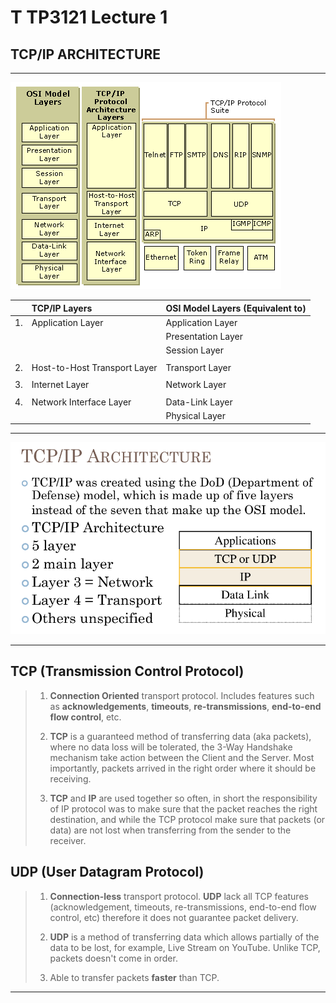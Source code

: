 # T TP3121 Lecture 1 

## TCP/IP ARCHITECTURE
---

![Difference Between OSI and TCP/IP  Layers](./img/TTP3121-Lec1-TCP&IP-Architecture1.jpg)

|    | TCP/IP Layers                | OSI Model Layers (Equivalent to) |
| -- | :-----                       | :-----                           |
| 1. | Application Layer            | Application Layer                |
|    |                              | Presentation Layer               |
|    |                              | Session Layer                    |
|    |                              |                                  |
| 2. | Host-to-Host Transport Layer | Transport Layer                  |
|    |                              |                                  |
| 3. | Internet Layer               | Network Layer                    |
|    |                              |                                  |
| 4. | Network Interface Layer      | Data-Link Layer                  |
|    |                              | Physical Layer                   | 

---

![TCP/IP Layer](./img/TTP3121-Lec1-TCP&IP-Architecture.png)

---

## TCP (Transmission Control Protocol)
>1.  **Connection Oriented** transport protocol. Includes features such as **acknowledgements**, **timeouts**, **re-transmissions**, **end-to-end flow control**, etc. 
>
>2. **TCP** is a guaranteed method of transferring data (aka packets), where no data loss will be tolerated, the 3-Way Handshake mechanism take action between the Client and the Server. Most importantly, packets arrived in the right order where it should be receiving.
>
>3.  **TCP** and **IP** are used together so often, in short the responsibility of IP protocol was to make sure that the packet reaches the right destination, and while the TCP protocol make sure that packets (or data) are not lost when transferring from the sender to the receiver.


## UDP (User Datagram Protocol)
>1. **Connection-less** transport protocol. **UDP** lack all TCP features (acknowledgement, timeouts, re-transmissions, end-to-end flow control, etc) therefore it does not guarantee packet delivery.
>
>2. **UDP** is a method of transferring data which allows partially of the data to be lost, for example,  Live Stream on YouTube. Unlike TCP, packets doesn't come in order.
>
>3. Able to transfer packets **faster** than TCP.


---


